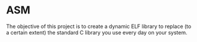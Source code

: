 # ASM


The objective of this project is to create a dynamic ELF library to replace (to a certain extent) the standard
C library you use every day on your system.
